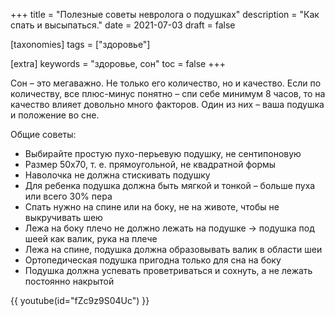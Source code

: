 +++
title = "Полезные советы невролога о подушках"
description = "Как спать и высыпаться."
date = 2021-07-03
draft = false

[taxonomies]
tags = ["здоровье"]

[extra]
keywords = "здоровье, сон"
toc = false
+++

Сон – это мегаважно. Не только его количество, но и качество. Если по количеству, все плюс-минус
понятно – спи себе минимум 8 часов, то на качество влияет довольно много факторов.
Один из них – ваша подушка и положение во сне.

Общие советы:

- Выбирайте простую пухо-перьевую подушку, не сентипоновую
- Размер 50x70, т. е. прямоугольной, не квадратной формы
- Наволочка не должна стискивать подушку
- Для ребенка подушка должна быть мягкой и тонкой – больше пуха или всего 30% пера
- Спать нужно на спине или на боку, не на животе, чтобы не выкручивать шею
- Лежа на боку плечо не должно лежать на подушке → подушка под шеей как валик, рука на плече
- Лежа на спине, подушка должна образовывать валик в области шеи
- Ортопедическая подушка пригодна только для сна на боку
- Подушка должна успевать проветриваться и сохнуть, а не лежать постоянно накрытой

{{ youtube(id="fZc9z9S04Uc") }}
